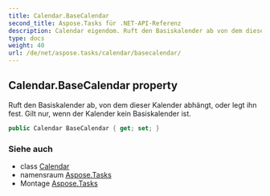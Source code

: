 ```yaml
---
title: Calendar.BaseCalendar
second_title: Aspose.Tasks für .NET-API-Referenz
description: Calendar eigendom. Ruft den Basiskalender ab von dem dieser Kalender abhängt oder legt ihn fest. Gilt nur wenn der Kalender kein Basiskalender ist.
type: docs
weight: 40
url: /de/net/aspose.tasks/calendar/basecalendar/
---
```

## Calendar.BaseCalendar property

Ruft den Basiskalender ab, von dem dieser Kalender abhängt, oder legt ihn fest. Gilt nur, wenn der Kalender kein Basiskalender ist.

```csharp
public Calendar BaseCalendar { get; set; }
```

### Siehe auch

* class [Calendar](../)
* namensraum [Aspose.Tasks](../../calendar/)
* Montage [Aspose.Tasks](../../../)


